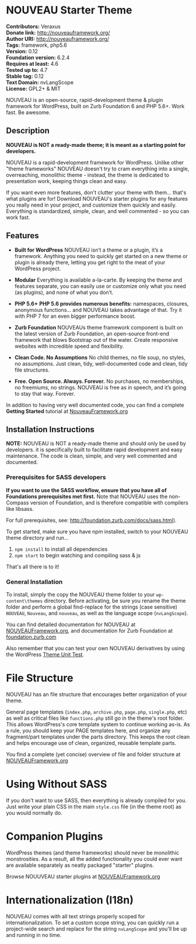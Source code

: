 # NOUVEAU Starter Theme
**Contributors:** Veraxus  
**Donate link:** http://nouveauframework.org/  
**Author URI:** http://nouveauframework.org/  
**Tags:** framework, php5.6  
**Version:** 0.12  
**Foundation version:** 6.2.4  
**Requires at least:** 4.6  
**Tested up to:** 4.7  
**Stable tag:** 0.12  
**Text Domain:** nvLangScope  
**License:** GPL2+ & MIT  

NOUVEAU is an open-source, rapid-development theme & plugin framework for WordPress, built on Zurb Foundation 6 and PHP 5.6+. Work fast. Be awesome.

## Description

**NOUVEAU is NOT a ready-made theme; it is meant as a starting point for developers.**

NOUVEAU is a rapid-development framework for WordPress. Unlike other "theme frameworks" NOUVEAU doesn't try to cram everything into a single, overreaching, monolithic theme - instead, the theme is dedicated to presentation work, keeping things clean and easy.

If you want even more features, don't clutter your theme with them... that's what plugins are for! Download NOUVEAU's starter plugins for any features you really need in your project, and customize them quickly and easily. Everything is standardized, simple, clean, and well commented - so you can work fast.

## Features

* **Built for WordPress**
NOUVEAU isn’t a theme or a plugin, it’s a framework. Anything you need to quickly get started on a new theme or plugin is already there, letting you get right to the meat of your WordPress project.

* **Modular**
Everything is available a-la-carte. By keeping the theme and features separate, you can easily use or customize only what you need (as plugins), and none of what you don’t.

* **PHP 5.6+**
**PHP 5.6 provides numerous benefits:** namespaces, closures, anonymous functions... and NOUVEAU takes advantage of that. Try it with PHP 7 for an even bigger performance boost.

* **Zurb Foundation**
NOUVEAUs theme framework component is built on the latest version of Zurb Foundation, an open-source front-end framework that blows Bootstrap out of the water. Create responsive websites with incredible speed and flexibility.

* **Clean Code. No Assumptions**
No child themes, no file soup, no styles, no assumptions. Just clean, tidy, well-documented code and clean, tidy file structures.

* **Free. Open Source. Always. Forever.**
No purchases, no memberships, no freemiums, no strings. NOUVEAU is free as in speech, and it’s going to stay that way. Forever.

In addition to having very well documented code, you can find a complete **Getting Started** tutorial at [NouveauFramework.org](http://nouveauframework.org/documentation/getting-started/)

## Installation Instructions

**NOTE:** NOUVEAU is NOT a ready-made theme and should only be used by developers. it is specifically built to facilitate rapid development and easy maintenance. The code is clean, simple, and very well commented and documented.  

### Prerequisites for SASS developers
**If you want to use the SASS workflow, ensure that you have all of Foundations prerequisites met first.** Note that NOUVEAU uses the non-Compass version of Foundation, and is therefore compatible with compilers like libsass.

For full prerequisites, see: http://foundation.zurb.com/docs/sass.html).

To get started, make sure you have npm installed, switch to your NOUVEAU theme directory and run...

1. `npm install` to install all dependencies
1. `npm start` to begin watching and compiling sass & js

That's all there is to it!

### General Installation
To install, simply the copy the NOUVEAU theme folder to your `wp-content\themes` directory. Before activating, be sure you rename the theme folder and perform a global find-replace for the strings (case sensitive) `NOUVEAU`, `Nouveau`, and `nouveau`, as well as the language scope (`nvLangScope`).

You can find detailed documentation for NOUVEAU at [NOUVEAUFramework.org](http://nouveauframework.org/documentation/getting-started/), and documentation for Zurb Foundation at [foundation.zurb.com](http://foundation.zurb.com/docs/sass.html)

Also remember that you can test your own NOUVEAU derivatives by using the WordPress [Theme Unit Test]( http://codex.wordpress.org/Theme_Unit_Test ).

# File Structure

NOUVEAU has an file structure that encourages better organization of your theme.

General page templates (`index.php`, `archive.php`, `page.php`, `single.php`, etc) as well as critical files like `functions.php` still go in the theme's root folder. This allows WordPress's core template system to continue working as-is. As a rule, you should keep your PAGE templates here, and organize any fragment/part templates under the parts directory. This keeps the root clean and helps encourage use of clean, organized, reusable template parts.

You find a complete (yet concise) overview of file and folder structure at [NOUVEAUFramework.org](http://nouveauframework.org/documentation/getting-started/)

# Using Without SASS

If you don't want to use SASS, then everything is already compiled for you. Just write your plain CSS in the main `style.css` file (in the theme root) as you would normally do.

# Companion Plugins

WordPress themes (and theme frameworks) should never be monolithic monstrosities. As a result, all the added functionality you could ever want are available separately as neatly packaged "starter" plugins.

Browse NOUUVEAU starter plugins at [NOUVEAUFramework.org](https://nouveauframework.org/download-nouveau/#plugin-downloads)

# Internationalization (I18n)

NOUVEAU comes with all text strings properly scoped for internationalization. To set a custom scope string, you can quickly run a project-wide search and replace for the string `nvLangScope` and you'll be up and running in no time.
